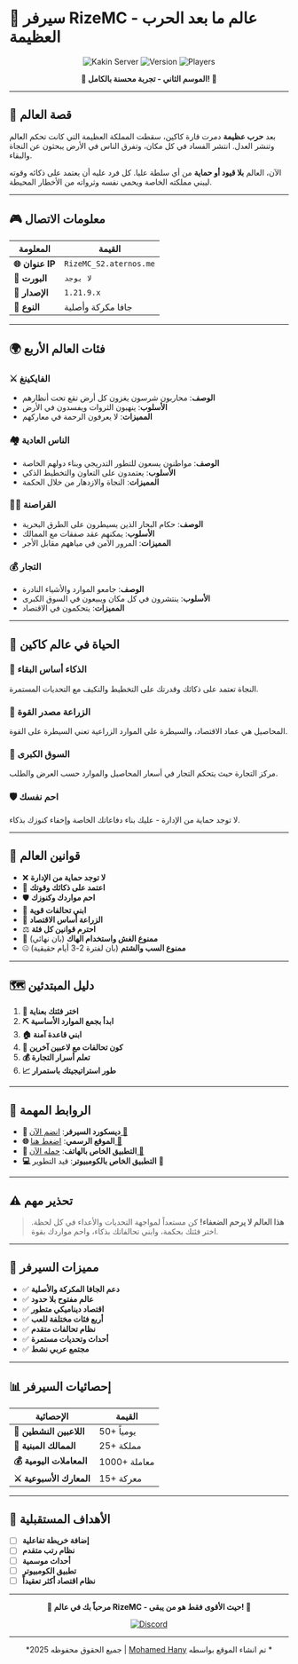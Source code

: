 # 🏰 سيرفر RizeMC - عالم ما بعد الحرب العظيمة

<div align="center">

![Kakin Server](https://img.shields.io/badge/Minecraft-Server-green?style=for-the-badge&logo=minecraft)
![Version](https://img.shields.io/badge/Version-1.21.9.x-blue?style=for-the-badge)
![Players](https://img.shields.io/badge/Java-Cracked%20%26%20Premium-orange?style=for-the-badge)

**🌟 الموسم الثاني - تجربة محسنة بالكامل! 🌟**

</div>

---

## 📖 قصة العالم

بعد **حرب عظيمة** دمرت قارة كاكين، سقطت المملكة العظيمة التي كانت تحكم العالم وتنشر العدل. انتشر الفساد في كل مكان، وتفرق الناس في الأرض يبحثون عن النجاة والبقاء.

الآن، العالم **بلا قيود أو حماية** من أي سلطة عليا. كل فرد عليه أن يعتمد على ذكائه وقوته ليبني مملكته الخاصة ويحمي نفسه وثرواته من الأخطار المحيطة.

---

## 🎮 معلومات الاتصال

| المعلومة | القيمة |
|---------|--------|
| **🌐 عنوان IP** | `RizeMC_S2.aternos.me` |
| **🔌 البورت** | `لا يوجد` |
| **📱 الإصدار** | `1.21.9.x` |
| **💎 النوع** | جافا مكركة وأصلية |

---

## 🌍 فئات العالم الأربع

### ⚔️ الفايكينغ
- **الوصف**: محاربون شرسون يغزون كل أرض تقع تحت أنظارهم
- **الأسلوب**: ينهبون الثروات ويفسدون في الأرض
- **المميزات**: لا يعرفون الرحمة في معاركهم

### 🏘️ الناس العادية
- **الوصف**: مواطنون يسعون للتطور التدريجي وبناء دولهم الخاصة
- **الأسلوب**: يعتمدون على التعاون والتخطيط الذكي
- **المميزات**: النجاة والازدهار من خلال الحكمة

### 🏴‍☠️ القراصنة
- **الوصف**: حكام البحار الذين يسيطرون على الطرق البحرية
- **الأسلوب**: يمكنهم عقد صفقات مع الممالك
- **المميزات**: المرور الآمن في مياههم مقابل الأجر

### 💰 التجار
- **الوصف**: جامعو الموارد والأشياء النادرة
- **الأسلوب**: ينتشرون في كل مكان ويبيعون في السوق الكبرى
- **المميزات**: يتحكمون في الاقتصاد

---

## 🌾 الحياة في عالم كاكين

### 🧠 الذكاء أساس البقاء
النجاة تعتمد على ذكائك وقدرتك على التخطيط والتكيف مع التحديات المستمرة.

### 🌱 الزراعة مصدر القوة
المحاصيل هي عماد الاقتصاد، والسيطرة على الموارد الزراعية تعني السيطرة على القوة.

### 🏪 السوق الكبرى
مركز التجارة حيث يتحكم التجار في أسعار المحاصيل والموارد حسب العرض والطلب.

### 🛡️ احم نفسك
لا توجد حماية من الإدارة - عليك بناء دفاعاتك الخاصة وإخفاء كنوزك بذكاء.

---

## 📜 قوانين العالم

- ❌ **لا توجد حماية من الإدارة**
- 🧠 **اعتمد على ذكائك وقوتك**
- 🛡️ **احم مواردك وكنوزك**
- 🤝 **ابني تحالفات قوية**
- 🌾 **الزراعة أساس الاقتصاد**
- ⚖️ **احترم قوانين كل فئة**
- 🚫 **ممنوع الغش واستخدام الهاك** (بان نهائي)
- 🤐 **ممنوع السب والشتم** (بان لفترة 2-3 أيام حقيقية)

---

## 🗺️ دليل المبتدئين

1. **🎯 اختر فئتك بعناية**
2. **⛏️ ابدأ بجمع الموارد الأساسية**
3. **🏠 ابني قاعدة آمنة**
4. **🤝 كون تحالفات مع لاعبين آخرين**
5. **💰 تعلم أسرار التجارة**
6. **📈 طور استراتيجيتك باستمرار**

---

## 🔗 الروابط المهمة

- **💬 ديسكورد السيرفر**: [انضم الآن 🚀](https://discord.gg/9Bzm5FXy8m)
- **🌐 الموقع الرسمي**: [اضغط هنا 🚀](https://mohamedhany2025.github.io/Kakin-Server-Minecraft/) 
- **📱 التطبيق الخاص بالهاتف**: [حمله الآن 🚀](https://github.com/PojavLauncherTeam/PojavLauncher/releases/download/gladiolus/PojavLauncher.apk)
- **💻 التطبيق الخاص بالكومبيوتر**: قيد التطوير 🚀
---

## ⚠️ تحذير مهم

> **هذا العالم لا يرحم الضعفاء!** كن مستعداً لمواجهة التحديات والأعداء في كل لحظة. اختر فئتك بحكمة، وابني تحالفاتك بذكاء، واحم مواردك بقوة.

---

## 🌟 مميزات السيرفر

- ✅ **دعم الجافا المكركة والأصلية**
- ✅ **عالم مفتوح بلا حدود**
- ✅ **اقتصاد ديناميكي متطور**
- ✅ **أربع فئات مختلفة للعب**
- ✅ **نظام تحالفات متقدم**
- ✅ **أحداث وتحديات مستمرة**
- ✅ **مجتمع عربي نشط**

---

## 📊 إحصائيات السيرفر

| الإحصائية | القيمة |
|-----------|--------|
| **👥 اللاعبين النشطين** | 50+ يومياً |
| **🏰 الممالك المبنية** | 25+ مملكة |
| **💰 المعاملات اليومية** | 1000+ معاملة |
| **⚔️ المعارك الأسبوعية** | 15+ معركة |

---

## 🎯 الأهداف المستقبلية

- [ ] **إضافة خريطة تفاعلية**
- [ ] **نظام رتب متقدم**
- [ ] **أحداث موسمية**
- [ ] **تطبيق الكومبيوتر**
- [ ] **نظام اقتصاد أكثر تعقيداً**

---

<div align="center">

**🌟 مرحباً بك في عالم RizeMC - حيث الأقوى فقط هو من يبقى! 🌟**

[![Discord](https://img.shields.io/badge/Discord-Join%20Server-7289da?style=for-the-badge&logo=discord)](https://discord.gg/FKNrEaF9Zv)

---
*جميع الحقوق محفوظه 2025 | [Mohamed Hany](https://www.facebook.com/xspeedo.gaming.2025#) تم انشاء الموقع بواسطه *